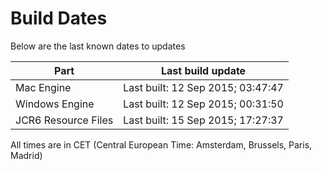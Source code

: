 # Build Dates

Below are the last known dates to updates

Part | Last build update
-----|-----
Mac Engine | Last built: 12 Sep 2015; 03:47:47
Windows Engine | Last built: 12 Sep 2015; 00:31:50
JCR6 Resource Files | Last built: 15 Sep 2015; 17:27:37
All times are in CET (Central European Time: Amsterdam, Brussels, Paris, Madrid)



